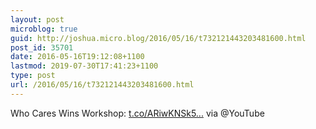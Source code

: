 ```yaml
---
layout: post
microblog: true
guid: http://joshua.micro.blog/2016/05/16/t732121443203481600.html
post_id: 35701
date: 2016-05-16T19:12:08+1100
lastmod: 2019-07-30T17:41:23+1100
type: post
url: /2016/05/16/t732121443203481600.html
---
```

Who Cares Wins Workshop: [t.co/ARiwKNSk5...](https://t.co/ARiwKNSk52) via @YouTube
